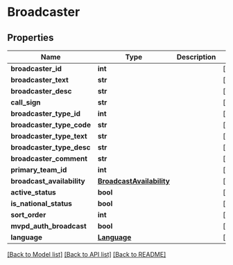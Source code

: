 # Broadcaster

## Properties
Name | Type | Description | Notes
------------ | ------------- | ------------- | -------------
**broadcaster_id** | **int** |  | [optional] 
**broadcaster_text** | **str** |  | [optional] 
**broadcaster_desc** | **str** |  | [optional] 
**call_sign** | **str** |  | [optional] 
**broadcaster_type_id** | **int** |  | [optional] 
**broadcaster_type_code** | **str** |  | [optional] 
**broadcaster_type_text** | **str** |  | [optional] 
**broadcaster_type_desc** | **str** |  | [optional] 
**broadcaster_comment** | **str** |  | [optional] 
**primary_team_id** | **int** |  | [optional] 
**broadcast_availability** | [**BroadcastAvailability**](BroadcastAvailability.md) |  | [optional] 
**active_status** | **bool** |  | [optional] 
**is_national_status** | **bool** |  | [optional] 
**sort_order** | **int** |  | [optional] 
**mvpd_auth_broadcast** | **bool** |  | [optional] 
**language** | [**Language**](Language.md) |  | [optional] 

[[Back to Model list]](../README.md#documentation-for-models) [[Back to API list]](../README.md#documentation-for-api-endpoints) [[Back to README]](../README.md)

